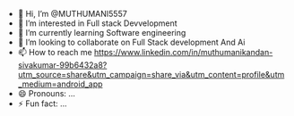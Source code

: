 - 👋 Hi, I’m @MUTHUMANI5557
- 👀 I’m interested in Full stack Devvelopment 
- 🌱 I’m currently learning Software engineering 
- 💞️ I’m looking to collaborate on  Full Stack development And Ai 
- 📫 How to reach me https://www.linkedin.com/in/muthumanikandan-sivakumar-99b6432a8?utm_source=share&utm_campaign=share_via&utm_content=profile&utm_medium=android_app
- 😄 Pronouns: ...
- ⚡ Fun fact: ...

<!---
MUTHUMANI5557/MUTHUMANI5557 is a ✨ special ✨ repository because its `README.md` (this file) appears on your GitHub profile.
You can click the Preview link to take a look at your changes.
--->
